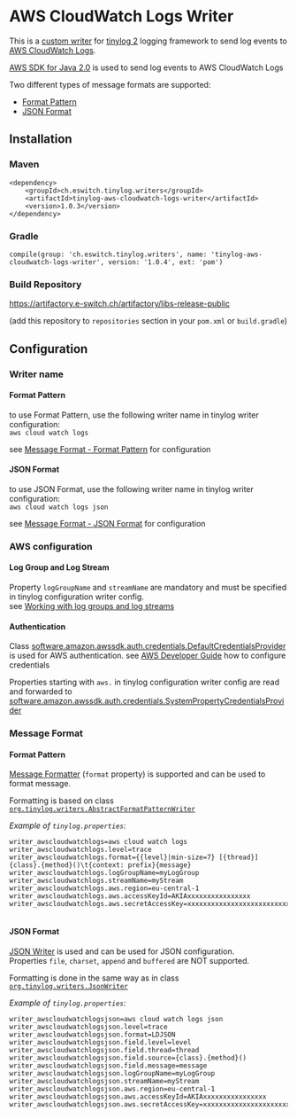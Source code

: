 <!-- this file must be edited in folder src/main/resources -->
<!-- the file in root folder (basedir) will be overwritten on maven install phase -->

# AWS CloudWatch Logs Writer

This is a [custom writer](https://tinylog.org/v2/extending/#custom-writer) for
[tinylog 2](https://tinylog.org/v2/) logging framework to send log events
to [AWS CloudWatch Logs](https://docs.aws.amazon.com/AmazonCloudWatch/latest/logs/WhatIsCloudWatchLogs.html).

[AWS SDK for Java 2.0](https://docs.aws.amazon.com/sdk-for-java/latest/developer-guide/home.html) is used to send log
events to AWS CloudWatch Logs

Two different types of message formats are supported:

- [Format Pattern](#FormatPatternID)
- [JSON Format](#JsonFormatID)

## Installation

### Maven

```
<dependency>
    <groupId>ch.eswitch.tinylog.writers</groupId>
    <artifactId>tinylog-aws-cloudwatch-logs-writer</artifactId>
    <version>1.0.3</version>
</dependency>
```

### Gradle

```
compile(group: 'ch.eswitch.tinylog.writers', name: 'tinylog-aws-cloudwatch-logs-writer', version: '1.0.4', ext: 'pom')
```

### Build Repository

https://artifactory.e-switch.ch/artifactory/libs-release-public

(add this repository to `repositories` section in your `pom.xml` or `build.gradle`)

## Configuration

### Writer name

#### Format Pattern

to use Format Pattern, use the following writer name in tinylog writer configuration:<br/>
`aws cloud watch logs`

see [Message Format - Format Pattern](#FormatPatternID) for configuration

#### JSON Format

to use JSON Format, use the following writer name in tinylog writer configuration:<br/>
`aws cloud watch logs json`

see [Message Format - JSON Format](#JsonFormatID) for configuration

### AWS configuration

#### Log Group and Log Stream

Property `logGroupName` and `streamName` are mandatory and must be specified in tinylog configuration writer
config.<br/>
see [Working with log groups and log streams](https://docs.aws.amazon.com/AmazonCloudWatch/latest/logs/Working-with-log-groups-and-streams.html)

#### Authentication

Class [software.amazon.awssdk.auth.credentials.DefaultCredentialsProvider](https://sdk.amazonaws.com/java/api/latest/software/amazon/awssdk/auth/credentials/DefaultCredentialsProvider.html)
is used for AWS authentication.
see [AWS Developer Guide](https://docs.aws.amazon.com/sdk-for-java/latest/developer-guide/credentials.html#credentials-chain)
how to configure credentials

Properties starting with `aws.` in tinylog configuration writer config are read and forwarded
to [software.amazon.awssdk.auth.credentials.SystemPropertyCredentialsProvider](https://sdk.amazonaws.com/java/api/latest/software/amazon/awssdk/auth/credentials/SystemPropertyCredentialsProvider.html)

### Message Format

#### <a id="FormatPatternID"/>Format Pattern

[Message Formatter](https://tinylog.org/v2/configuration/#format-pattern) (`format` property) is supported and can be
used to format message.

Formatting is based on
class [`org.tinylog.writers.AbstractFormatPatternWriter`](https://github.com/tinylog-org/tinylog/blob/v2.5/tinylog-impl/src/main/java/org/tinylog/writers/AbstractFormatPatternWriter.java)

*Example of `tinylog.properties`:*

```
writer_awscloudwatchlogs=aws cloud watch logs
writer_awscloudwatchlogs.level=trace
writer_awscloudwatchlogs.format={{level}|min-size=7} [{thread}] {class}.{method}()\t{context: prefix}{message}
writer_awscloudwatchlogs.logGroupName=myLogGroup
writer_awscloudwatchlogs.streamName=myStream
writer_awscloudwatchlogs.aws.region=eu-central-1
writer_awscloudwatchlogs.aws.accessKeyId=AKIAxxxxxxxxxxxxxxxx
writer_awscloudwatchlogs.aws.secretAccessKey=xxxxxxxxxxxxxxxxxxxxxxxxxxxxxxxxxxxxxxxx
                                             
```

#### <a id="JsonFormatID"/>JSON Format

[JSON Writer](https://tinylog.org/v2/configuration/#json-writer) is used and can be used for JSON configuration.<br/>
Properties `file`, `charset`, `append` and `buffered` are NOT supported.

Formatting is done in the same way as in
class [`org.tinylog.writers.JsonWriter`](https://github.com/tinylog-org/tinylog/blob/v2.5/tinylog-impl/src/main/java/org/tinylog/writers/JsonWriter.java)

*Example of `tinylog.properties`:*

```
writer_awscloudwatchlogsjson=aws cloud watch logs json
writer_awscloudwatchlogsjson.level=trace
writer_awscloudwatchlogsjson.format=LDJSON
writer_awscloudwatchlogsjson.field.level=level
writer_awscloudwatchlogsjson.field.thread=thread
writer_awscloudwatchlogsjson.field.source={class}.{method}()
writer_awscloudwatchlogsjson.field.message=message
writer_awscloudwatchlogsjson.logGroupName=myLogGroup
writer_awscloudwatchlogsjson.streamName=myStream
writer_awscloudwatchlogsjson.aws.region=eu-central-1
writer_awscloudwatchlogsjson.aws.accessKeyId=AKIAxxxxxxxxxxxxxxxx
writer_awscloudwatchlogsjson.aws.secretAccessKey=xxxxxxxxxxxxxxxxxxxxxxxxxxxxxxxxxxxxxxxx
                                             
```





